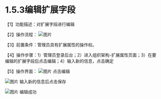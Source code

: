 # 1.5.3编辑扩展字段

【1】功能描述：对扩展字段进行编辑

【2】操作流程：
![图片](~@img/1/1.5.3_p1.png)

【3】前置条件：管理员具有扩展属性的操作权。

【4】操作步骤：1）管理员登录后台；2）进入组织架构-扩展属性页面；3）在要编辑的扩展字段后点击编辑；4）输入新的信息，点击确定

【5】操作界面：
![图片](~@img/1/1.5.3_p2.png)
点击编辑

![图片](~@img/1/1.5.3_p3.png)
输入新的信息后点击保存

![图片](~@img/1/1.5.3_p4.png)
编辑成功